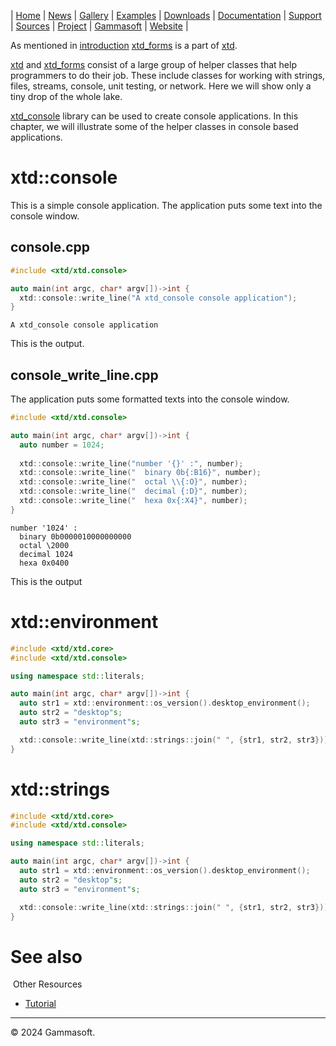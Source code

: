 | [Home](home.md) | [News](news.md) | [Gallery](gallery.md) | [Examples](examples.md) | [Downloads](downloads.md) | [Documentation](documentation.md) | [Support](support.md) | [Sources](https://github.com/gammasoft71/xtd) | [Project](https://sourceforge.net/projects/xtdpro/) | [Gammasoft](gammasoft.md) | [Website](https://gammasoft71.github.io/xtd) |

As mentioned in [introduction](introduction.md) [xtd_forms](https://github.com/gammasoft71/xtd_forms) is a part of [xtd](https://github.com/gammasoft71/xtd).

[xtd](https://github.com/gammasoft71/xtd) and [xtd_forms](https://github.com/gammasoft71/xtd_forms) consist of a large group of helper classes that help programmers to do their job. These include classes for working with strings, files, streams, console, unit testing, or network. Here we will show only a tiny drop of the whole lake.

[xtd_console](https://github.com/gammasoft71/xtd_console) library can be used to create console applications. In this chapter, we will illustrate some of the helper classes in console based applications.

# xtd::console

This is a simple console application. The application puts some text into the console window.

## console.cpp

```cpp
#include <xtd/xtd.console>

auto main(int argc, char* argv[])->int {
  xtd::console::write_line("A xtd_console console application");
}
```

```
A xtd_console console application
```

This is the output.

## console_write_line.cpp

The application puts some formatted texts into the console window.

```cpp
#include <xtd/xtd.console>

auto main(int argc, char* argv[])->int {
  auto number = 1024;
  
  xtd::console::write_line("number '{}' :", number);
  xtd::console::write_line("  binary 0b{:B16}", number);
  xtd::console::write_line("  octal \\{:O}", number);
  xtd::console::write_line("  decimal {:D}", number);
  xtd::console::write_line("  hexa 0x{:X4}", number);
}
```

```
number '1024' :
  binary 0b0000010000000000
  octal \2000
  decimal 1024
  hexa 0x0400
```

This is the output

# xtd::environment

```cpp
#include <xtd/xtd.core>
#include <xtd/xtd.console>

using namespace std::literals;

auto main(int argc, char* argv[])->int {
  auto str1 = xtd::environment::os_version().desktop_environment();
  auto str2 = "desktop"s;
  auto str3 = "environment"s;

  xtd::console::write_line(xtd::strings::join(" ", {str1, str2, str3}));
}
```

# xtd::strings

```cpp
#include <xtd/xtd.core>
#include <xtd/xtd.console>

using namespace std::literals;

auto main(int argc, char* argv[])->int {
  auto str1 = xtd::environment::os_version().desktop_environment();
  auto str2 = "desktop"s;
  auto str3 = "environment"s;

  xtd::console::write_line(xtd::strings::join(" ", {str1, str2, str3}));
}
```

# See also
​
Other Resources

* [Tutorial](tutorial.md)

______________________________________________________________________________________________

© 2024 Gammasoft.
